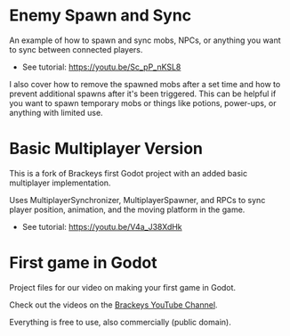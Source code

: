 
# Enemy Spawn and Sync  

An example of how to spawn and sync mobs, NPCs, or anything you want to sync between connected players.  

- See tutorial: https://youtu.be/Sc_pP_nKSL8  

I also cover how to remove the spawned mobs after a set time and how to prevent additional spawns after it's been triggered. This can be helpful if you want to spawn temporary mobs or things like potions, power-ups, or anything with limited use.



# Basic Multiplayer Version

This is a fork of Brackeys first Godot project with an added basic multiplayer implementation. 

Uses MultiplayerSynchronizer, MultiplayerSpawner, and RPCs to sync player position, animation, and the moving platform in the game.

- See tutorial: https://youtu.be/V4a_J38XdHk


# First game in Godot
Project files for our video on making your first game in Godot.

Check out the videos on the [Brackeys YouTube Channel](http://youtube.com/brackeys).

Everything is free to use, also commercially (public domain).
